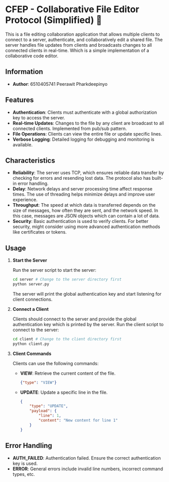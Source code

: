 # CFEP - Collaborative File Editor Protocol (Simplified) 📝

This is a file editing collaboration application that allows multiple clients to connect to a server, authenticate, and collaboratively edit a shared file. The server handles file updates from clients and broadcasts changes to all connected clients in real-time. Which is a simple implementation of a collaborative code editor.

## Information
- **Author**: 6510405741 Peerawit Pharkdeepinyo

## Features

- **Authentication**: Clients must authenticate with a global authorization key to access the server.
- **Real-time Updates**: Changes to the file by any client are broadcast to all connected clients. Implemented from pub/sub pattern.
- **File Operations**: Clients can view the entire file or update specific lines.
- **Verbose Logging**: Detailed logging for debugging and monitoring is available.

## Characteristics

- **Reliability**: The server uses TCP, which ensures reliable data transfer by checking for errors and resending lost data. The protocol also has built-in error handling.
- **Delay**: Network delays and server processing time affect response times. The use of threading helps minimize delays and improve user experience.
- **Throughput**: The speed at which data is transferred depends on the size of messages, how often they are sent, and the network speed. In this case, messages are JSON objects which can contain a lot of data.
- **Security**: Basic authentication is used to verify clients. For better security, might consider using more advanced authentication methods like certificates or tokens.

## Usage

1. **Start the Server**

   Run the server script to start the server:

   ```bash
   cd server # Change to the server directory first
   python server.py
   ```

   The server will print the global authentication key and start listening for client connections.

2. **Connect a Client**

   Clients should connect to the server and provide the global authentication key which is printed by the server. Run the client script to connect to the server:

   ```bash
   cd client # Change to the client directory first
   python client.py
   ```

3. **Client Commands**

   Clients can use the following commands:

   - **VIEW**: Retrieve the current content of the file.

     ```json
     {"type": "VIEW"}
     ```

   - **UPDATE**: Update a specific line in the file.

     ```json
     {
         "type": "UPDATE",
         "payload": {
             "line": 1,
             "content": "New content for line 1"
         }
     }
     ```

## Error Handling

- **AUTH_FAILED**: Authentication failed. Ensure the correct authentication key is used.
- **ERROR**: General errors include invalid line numbers, incorrect command types, etc.
